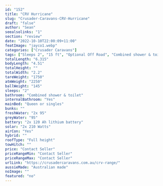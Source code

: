```yaml
---
id: "152"
title: "CRV Hurricane"
slug: "Crusader-Caravans-CRV-Hurricane"
draft: "false"
author: "Sean"
seealsolinks: "1"
section: "review"
date: "2022-10-10T22:00:09+11:00"
featImage: "jayco1.webp"
categories: ["Crusader Caravans"]
tags: ["Sleeps 2", "15 ft", "Optional Off Road", "Combined shower & toilet", "Full height", "Price Unknown"]
totalLength: "6.315"
bodyLength: "4.51"
totalHeight: ""
totalWidth: "2.2"
tareWeight: "1750"
atmWeight: "2250"
ballWeight: "145"
sleeps: "2"
bathroom: "Combined shower & toilet"
internalBathroom: "Yes"
mainBed: "Queen or singles"
bunks: ""
freshWater: "2x 95"
greyWater: "95"
battery: "2x 120 Ah lithium battery"
solar: "2x 210 Watts"
airCon: "Yes"
hybrid: ""
roofType: "Full height"
towHitch: ""
price: "Contact Seller"
priceRangeMin: "Contact Seller"
priceRangeMax: "Contact Seller"
urlLink: "https://crusadercaravans.com.au/crv-range/"
aussieMade: "Australian made"
noImage: ""
featured: "no"
---
```

